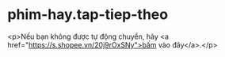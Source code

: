 # phim-hay.tap-tiep-theo
&lt;p>Nếu bạn không được tự động chuyển, hãy &lt;a href="https://s.shopee.vn/20j9rOxSNy">bấm vào đây&lt;/a>.&lt;/p>
